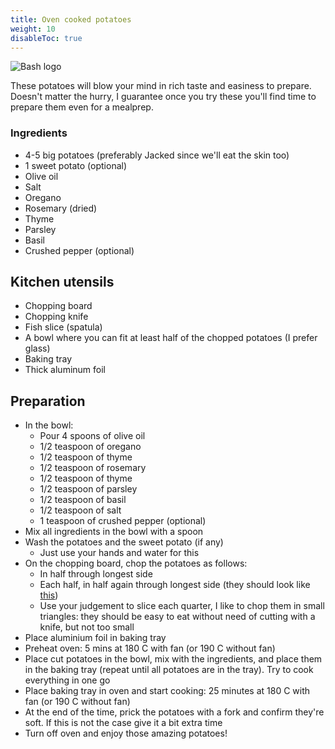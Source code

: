 ```yaml
---
title: Oven cooked potatoes
weight: 10
disableToc: true
---
```


![Bash logo](/recipes/en/recipes/oven-roasted-herbed-potatoes/images/oven-herbed-potatoes.jpg)

These potatoes will blow your mind in rich taste and easiness to prepare. Doesn't matter the hurry, I guarantee once you try these you'll find time to prepare them even for a mealprep.

### Ingredients

* 4-5 big potatoes (preferably Jacked since we'll eat the skin too)
* 1 sweet potato (optional)
* Olive oil
* Salt
* Oregano
* Rosemary (dried)
* Thyme
* Parsley
* Basil
* Crushed pepper (optional)

## Kitchen utensils

* Chopping board
* Chopping knife
* Fish slice (spatula)
* A bowl where you can fit at least half of the chopped potatoes (I prefer glass)
* Baking tray
* Thick aluminum foil


## Preparation

* In the bowl:
  * Pour 4 spoons of olive oil
  * 1/2 teaspoon of oregano
  * 1/2 teaspoon of thyme
  * 1/2 teaspoon of rosemary
  * 1/2 teaspoon of thyme
  * 1/2 teaspoon of parsley
  * 1/2 teaspoon of basil
  * 1/2 teaspoon of salt
  * 1 teaspoon of crushed pepper (optional)
* Mix all ingredients in the bowl with a spoon
* Wash the potatoes and the sweet potato (if any)
  * Just use your hands and water for this
* On the chopping board, chop the potatoes as follows:
  * In half through longest side
  * Each half, in half again through longest side (they should look like <a target="_blank" href="https://cookieandkate.com/images/2018/05/slicing-potatoes.jpg">this</a>)
  * Use your judgement to slice each quarter, I like to chop them in small triangles: they should be easy to eat without need of cutting with a knife, but not too small
* Place aluminium foil in baking tray
* Preheat oven: 5 mins at 180 C with fan (or 190 C without fan)
* Place cut potatoes in the bowl, mix with the ingredients, and place them in the baking tray (repeat until all potatoes are in the tray). Try to cook everything in one go
* Place baking tray in oven and start cooking: 25 minutes at 180 C with fan (or 190 C without fan)
* At the end of the time, prick the potatoes with a fork and confirm they're soft. If this is not the case give it a bit extra time
* Turn off oven and enjoy those amazing potatoes!
